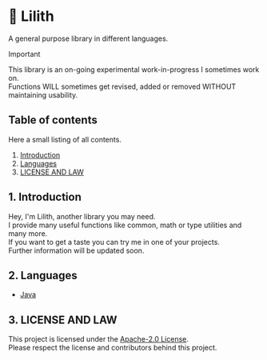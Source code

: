 # :bat: Lilith

A general purpose library in different languages.

> [!IMPORTANT]
> This library is an on-going experimental work-in-progress I sometimes work on.  
> Functions WILL sometimes get revised, added or removed WITHOUT maintaining usability.

## Table of contents

Here a small listing of all contents.

1. [Introduction](#1-introduction)
2. [Languages](#2-languages)
2. [LICENSE AND LAW](#3-license-and-law)

## 1. Introduction

Hey, I'm Lilith, another library you may need.  
I provide many useful functions like common, math or type utilities and many more.  
If you want to get a taste you can try me in one of your projects.  
Further information will be updated soon.

## 2. Languages

- [Java](https://github.com/lunarydess/Library-Lilith-JVM)

## 3. LICENSE AND LAW

This project is licensed under the [Apache-2.0 License](/LICENSE).  
Please respect the license and contributors behind this project.
